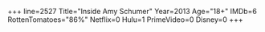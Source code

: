 +++
line=2527
Title="Inside Amy Schumer"
Year=2013
Age="18+"
IMDb=6
RottenTomatoes="86%"
Netflix=0
Hulu=1
PrimeVideo=0
Disney=0
+++

